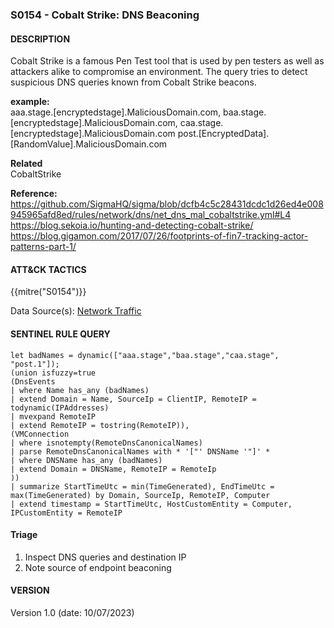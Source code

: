 ###  S0154 - Cobalt Strike: DNS Beaconing

####  DESCRIPTION  
Cobalt Strike is a famous Pen Test tool that is used by pen testers as well as attackers alike to compromise an environment. 
The query tries to detect suspicious DNS queries known from Cobalt Strike beacons. 
  
**example:**  
aaa.stage.[encryptedstage].MaliciousDomain.com, 
baa.stage.[encryptedstage].MaliciousDomain.com, 
caa.stage.[encryptedstage].MaliciousDomain.com
post.[EncryptedData].[RandomValue].MaliciousDomain.com


**Related**  
CobaltStrike

**Reference:**  
https://github.com/SigmaHQ/sigma/blob/dcfb4c5c28431dcdc1d26ed4e008945965afd8ed/rules/network/dns/net_dns_mal_cobaltstrike.yml#L4  
https://blog.sekoia.io/hunting-and-detecting-cobalt-strike/  
https://blog.gigamon.com/2017/07/26/footprints-of-fin7-tracking-actor-patterns-part-1/  


####  ATT&CK TACTICS<br>
{{mitre("S0154")}}

Data Source(s): [Network Traffic](https://attack.mitre.org/datasources/DS0029)

#### SENTINEL RULE QUERY<br>

~~~
let badNames = dynamic(["aaa.stage","baa.stage","caa.stage", "post.1"]);
(union isfuzzy=true
(DnsEvents 
| where Name has_any (badNames)
| extend Domain = Name, SourceIp = ClientIP, RemoteIP = todynamic(IPAddresses)
| mvexpand RemoteIP
| extend RemoteIP = tostring(RemoteIP)),
(VMConnection
| where isnotempty(RemoteDnsCanonicalNames) 
| parse RemoteDnsCanonicalNames with * '["' DNSName '"]' *
| where DNSName has_any (badNames)
| extend Domain = DNSName, RemoteIP = RemoteIp
))
| summarize StartTimeUtc = min(TimeGenerated), EndTimeUtc = max(TimeGenerated) by Domain, SourceIp, RemoteIP, Computer
| extend timestamp = StartTimeUtc, HostCustomEntity = Computer, IPCustomEntity = RemoteIP
~~~

#### Triage

1. Inspect DNS queries and destination IP
2. Note source of endpoint beaconing  


#### VERSION
Version 1.0 (date: 10/07/2023)



